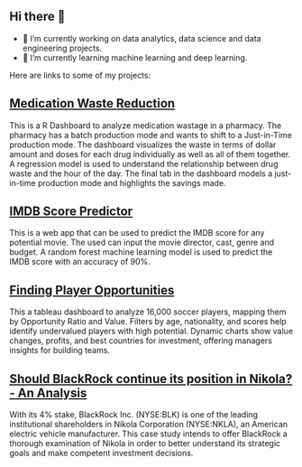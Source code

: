 ## Hi there 👋

- 🔭 I’m currently working on data analytics, data science and data engineering projects.
- 🌱 I’m currently learning machine learning and deep learning.

Here are links to some of my projects:
## [Medication Waste Reduction](https://github.com/saabirjp/Medication-Waste-Reduction)
This is a R Dashboard to analyze medication wastage in a pharmacy. The pharmacy has a batch production mode and wants to shift to a Just-in-Time production mode. The dashboard visualizes the waste in terms of dollar amount and doses for each drug individually as well as all of them together. A regression model is used to understand the relationship between drug waste and the hour of the day. The final tab in the dashboard models a just-in-time production mode and highlights the savings made.

## [IMDB Score Predictor](https://github.com/saabirjp/IMDB-Score-Predictor/tree/main)
This is a web app that can be used to predict the IMDB score for any potential movie. The used can input the movie director, cast, genre and budget. A random forest machine learning model is used to predict the IMDB score with an accuracy of 90%.

## [Finding Player Opportunities](https://github.com/saabirjp/Finding-Opportunities)
This a tableau dashboard to analyze 16,000 soccer players, mapping them by Opportunity Ratio and Value. Filters by age, nationality, and scores help identify undervalued players with high potential. Dynamic charts show value changes, profits, and best countries for investment, offering managers insights for building teams.

## [Should BlackRock continue its position in Nikola? - An Analysis](https://github.com/saabirjp/BlackRock-Nikola-Case-Study)
With its 4% stake, BlackRock Inc. (NYSE:BLK) is one of the leading institutional shareholders in Nikola Corporation (NYSE:NKLA), an American electric vehicle manufacturer. This case study intends to offer BlackRock a thorough examination of Nikola in order to better understand its strategic goals and make competent investment decisions.

